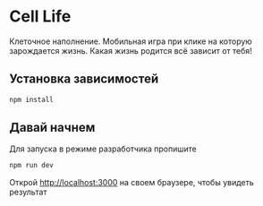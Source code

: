 # Cell Life

Клеточное наполнение. Мобильная игра при клике на которую зарождается жизнь. Какая жизнь родится всё зависит от тебя!

## Установка зависимостей

```bash
npm install
```

## Давай начнем

Для запуска в режиме разработчика пропишите

```bash
npm run dev
```

Открой [http://localhost:3000](http://localhost:3000) на своем браузере, чтобы увидеть результат
